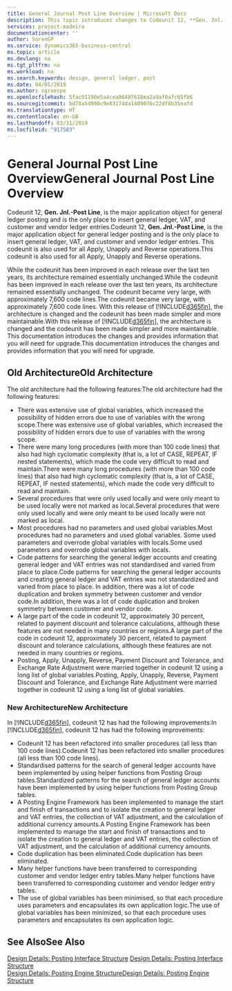 ```yaml
---
title: General Journal Post Line Overview | Microsoft Docs
description: This topic introduces changes to Codeunit 12, **Gen. Jnl.-Post Line**, which is the major application object for general ledger posting and is the only place to insert general ledger, VAT, and customer and vendor ledger entries.
services: project-madeira
documentationcenter: ''
author: SorenGP
ms.service: dynamics365-business-central
ms.topic: article
ms.devlang: na
ms.tgt_pltfrm: na
ms.workload: na
ms.search.keywords: design, general ledger, post
ms.date: 04/01/2019
ms.author: sgroespe
ms.openlocfilehash: 5fac91190e5a4cea0648f618ea2a9af0afc65fb6
ms.sourcegitcommit: bd78a5d990c9e83174da1409076c22df8b35eafd
ms.translationtype: HT
ms.contentlocale: en-GB
ms.lasthandoff: 03/31/2019
ms.locfileid: "917583"
---
```

# <a name="general-journal-post-line-overview"></a><span data-ttu-id="da47f-103">General Journal Post Line Overview</span><span class="sxs-lookup"><span data-stu-id="da47f-103">General Journal Post Line Overview</span></span>
<span data-ttu-id="da47f-104">Codeunit 12, **Gen. Jnl.-Post Line**, is the major application object for general ledger posting and is the only place to insert general ledger, VAT, and customer and vendor ledger entries.</span><span class="sxs-lookup"><span data-stu-id="da47f-104">Codeunit 12, **Gen. Jnl.-Post Line**, is the major application object for general ledger posting and is the only place to insert general ledger, VAT, and customer and vendor ledger entries.</span></span> <span data-ttu-id="da47f-105">This codeunit is also used for all Apply, Unapply and Reverse operations.</span><span class="sxs-lookup"><span data-stu-id="da47f-105">This codeunit is also used for all Apply, Unapply and Reverse operations.</span></span>  
  
<span data-ttu-id="da47f-106">While the codeunit has been improved in each release over the last ten years, its architecture remained essentially unchanged.</span><span class="sxs-lookup"><span data-stu-id="da47f-106">While the codeunit has been improved in each release over the last ten years, its architecture remained essentially unchanged.</span></span> <span data-ttu-id="da47f-107">The codeunit became very large, with approximately 7,600 code lines.</span><span class="sxs-lookup"><span data-stu-id="da47f-107">The codeunit became very large, with approximately 7,600 code lines.</span></span> <span data-ttu-id="da47f-108">With this release of [!INCLUDE[d365fin](includes/d365fin_md.md)], the architecture is changed and the codeunit has been made simpler and more maintainable.</span><span class="sxs-lookup"><span data-stu-id="da47f-108">With this release of [!INCLUDE[d365fin](includes/d365fin_md.md)], the architecture is changed and the codeunit has been made simpler and more maintainable.</span></span> <span data-ttu-id="da47f-109">This documentation introduces the changes and provides information that you will need for upgrade.</span><span class="sxs-lookup"><span data-stu-id="da47f-109">This documentation introduces the changes and provides information that you will need for upgrade.</span></span>  
  
## <a name="old-architecture"></a><span data-ttu-id="da47f-110">Old Architecture</span><span class="sxs-lookup"><span data-stu-id="da47f-110">Old Architecture</span></span>  
<span data-ttu-id="da47f-111">The old architecture had the following features:</span><span class="sxs-lookup"><span data-stu-id="da47f-111">The old architecture had the following features:</span></span>  
  
* <span data-ttu-id="da47f-112">There was extensive use of global variables, which increased the possibility of hidden errors due to use of variables with the wrong scope.</span><span class="sxs-lookup"><span data-stu-id="da47f-112">There was extensive use of global variables, which increased the possibility of hidden errors due to use of variables with the wrong scope.</span></span>  
* <span data-ttu-id="da47f-113">There were many long procedures (with more than 100 code lines) that also had high cyclomatic complexity (that is, a lot of CASE, REPEAT, IF nested statements), which made the code very difficult to read and maintain.</span><span class="sxs-lookup"><span data-stu-id="da47f-113">There were many long procedures (with more than 100 code lines) that also had high cyclomatic complexity (that is, a lot of CASE, REPEAT, IF nested statements), which made the code very difficult to read and maintain.</span></span>  
* <span data-ttu-id="da47f-114">Several procedures that were only used locally and were only meant to be used locally were not marked as local.</span><span class="sxs-lookup"><span data-stu-id="da47f-114">Several procedures that were only used locally and were only meant to be used locally were not marked as local.</span></span>  
* <span data-ttu-id="da47f-115">Most procedures had no parameters and used global variables.</span><span class="sxs-lookup"><span data-stu-id="da47f-115">Most procedures had no parameters and used global variables.</span></span> <span data-ttu-id="da47f-116">Some used parameters and overrode global variables with locals.</span><span class="sxs-lookup"><span data-stu-id="da47f-116">Some used parameters and overrode global variables with locals.</span></span>  
* <span data-ttu-id="da47f-117">Code patterns for searching the general ledger accounts and creating general ledger and VAT entries was not standardised and varied from place to place.</span><span class="sxs-lookup"><span data-stu-id="da47f-117">Code patterns for searching the general ledger accounts and creating general ledger and VAT entries was not standardized and varied from place to place.</span></span> <span data-ttu-id="da47f-118">In addition, there was a lot of code duplication and broken symmetry between customer and vendor code.</span><span class="sxs-lookup"><span data-stu-id="da47f-118">In addition, there was a lot of code duplication and broken symmetry between customer and vendor code.</span></span>  
* <span data-ttu-id="da47f-119">A large part of the code in codeunit 12, approximately 30 percent, related to payment discount and tolerance calculations, although these features are not needed in many countries or regions.</span><span class="sxs-lookup"><span data-stu-id="da47f-119">A large part of the code in codeunit 12, approximately 30 percent, related to payment discount and tolerance calculations, although these features are not needed in many countries or regions.</span></span>  
* <span data-ttu-id="da47f-120">Posting, Apply, Unapply, Reverse, Payment Discount and Tolerance, and Exchange Rate Adjustment were married together in codeunit 12 using a long list of global variables.</span><span class="sxs-lookup"><span data-stu-id="da47f-120">Posting, Apply, Unapply, Reverse, Payment Discount and Tolerance, and Exchange Rate Adjustment were married together in codeunit 12 using a long list of global variables.</span></span>  
  
### <a name="new-architecture"></a><span data-ttu-id="da47f-121">New Architecture</span><span class="sxs-lookup"><span data-stu-id="da47f-121">New Architecture</span></span>  
<span data-ttu-id="da47f-122">In [!INCLUDE[d365fin](includes/d365fin_md.md)], codeunit 12 has had the following improvements:</span><span class="sxs-lookup"><span data-stu-id="da47f-122">In [!INCLUDE[d365fin](includes/d365fin_md.md)], codeunit 12 has had the following improvements:</span></span>  
  
* <span data-ttu-id="da47f-123">Codeunit 12 has been refactored into smaller procedures (all less than 100 code lines).</span><span class="sxs-lookup"><span data-stu-id="da47f-123">Codeunit 12 has been refactored into smaller procedures (all less than 100 code lines).</span></span>  
* <span data-ttu-id="da47f-124">Standardised patterns for the search of general ledger accounts have been implemented by using helper functions from Posting Group tables.</span><span class="sxs-lookup"><span data-stu-id="da47f-124">Standardized patterns for the search of general ledger accounts have been implemented by using helper functions from Posting Group tables.</span></span>  
* <span data-ttu-id="da47f-125">A Posting Engine Framework has been implemented to manage the start and finish of transactions and to isolate the creation to general ledger and VAT entries, the collection of VAT adjustment, and the calculation of additional currency amounts.</span><span class="sxs-lookup"><span data-stu-id="da47f-125">A Posting Engine Framework has been implemented to manage the start and finish of transactions and to isolate the creation to general ledger and VAT entries, the collection of VAT adjustment, and the calculation of additional currency amounts.</span></span>  
* <span data-ttu-id="da47f-126">Code duplication has been eliminated.</span><span class="sxs-lookup"><span data-stu-id="da47f-126">Code duplication has been eliminated.</span></span>  
* <span data-ttu-id="da47f-127">Many helper functions have been transferred to corresponding customer and vendor ledger entry tables.</span><span class="sxs-lookup"><span data-stu-id="da47f-127">Many helper functions have been transferred to corresponding customer and vendor ledger entry tables.</span></span>  
* <span data-ttu-id="da47f-128">The use of global variables has been minimised, so that each procedure uses parameters and encapsulates its own application logic.</span><span class="sxs-lookup"><span data-stu-id="da47f-128">The use of global variables has been minimized, so that each procedure uses parameters and encapsulates its own application logic.</span></span>  
  
## <a name="see-also"></a><span data-ttu-id="da47f-129">See Also</span><span class="sxs-lookup"><span data-stu-id="da47f-129">See Also</span></span>  
<span data-ttu-id="da47f-130">[Design Details: Posting Interface Structure](design-details-posting-interface-structure.md) </span><span class="sxs-lookup"><span data-stu-id="da47f-130">[Design Details: Posting Interface Structure](design-details-posting-interface-structure.md) </span></span>  
[<span data-ttu-id="da47f-131">Design Details: Posting Engine Structure</span><span class="sxs-lookup"><span data-stu-id="da47f-131">Design Details: Posting Engine Structure</span></span>](design-details-posting-engine-structure.md)
